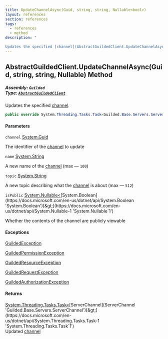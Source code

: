 ```yaml
---
title: UpdateChannelAsync(Guid, string, string, Nullable<bool>)
layout: references
section: references
tags:
  - references
  - method
description: "

Updates the specified [channel](AbstractGuildedClient.UpdateChannelAsync(Guid,string,string,Nullable_bool_)#Guilded.AbstractGuildedClient.UpdateChannelAsync(Guid,string,string,System.Nullable_bool_).channel 'Guilded.AbstractGuildedClient.UpdateChannelAsync(Guid, string, string, System.Nullable<bool>).channel')."
---
```


## AbstractGuildedClient.UpdateChannelAsync(Guid, string, string, Nullable<bool>) Method
##### **Assembly:** `Guilded`<br/>**Type:** [`AbstractGuildedClient`](AbstractGuildedClient 'Guilded.AbstractGuildedClient')

Updates the specified [channel](AbstractGuildedClient.UpdateChannelAsync(Guid,string,string,Nullable_bool_)#Guilded.AbstractGuildedClient.UpdateChannelAsync(Guid,string,string,System.Nullable_bool_).channel 'Guilded.AbstractGuildedClient.UpdateChannelAsync(Guid, string, string, System.Nullable<bool>).channel').

```csharp
public override System.Threading.Tasks.Task<Guilded.Base.Servers.ServerChannel> UpdateChannelAsync(Guid channel, string? name=null, string? topic=null, System.Nullable<bool> isPublic=null);
```
#### Parameters

<a name='Guilded.AbstractGuildedClient.UpdateChannelAsync(Guid,string,string,System.Nullable_bool_).channel'></a>

`channel` [System.Guid](https://docs.microsoft.com/en-us/dotnet/api/System.Guid 'System.Guid')

The identifier of the [channel](ServerChannel 'Guilded.Base.Servers.ServerChannel') to update

<a name='Guilded.AbstractGuildedClient.UpdateChannelAsync(Guid,string,string,System.Nullable_bool_).name'></a>

`name` [System.String](https://docs.microsoft.com/en-us/dotnet/api/System.String 'System.String')

A new name of the [channel](ServerChannel 'Guilded.Base.Servers.ServerChannel') (max — `100`)

<a name='Guilded.AbstractGuildedClient.UpdateChannelAsync(Guid,string,string,System.Nullable_bool_).topic'></a>

`topic` [System.String](https://docs.microsoft.com/en-us/dotnet/api/System.String 'System.String')

A new topic describing what the [channel](ServerChannel 'Guilded.Base.Servers.ServerChannel') is about (max — `512`)

<a name='Guilded.AbstractGuildedClient.UpdateChannelAsync(Guid,string,string,System.Nullable_bool_).isPublic'></a>

`isPublic` [System.Nullable&lt;](https://docs.microsoft.com/en-us/dotnet/api/System.Nullable-1 'System.Nullable`1')[System.Boolean](https://docs.microsoft.com/en-us/dotnet/api/System.Boolean 'System.Boolean')[&gt;](https://docs.microsoft.com/en-us/dotnet/api/System.Nullable-1 'System.Nullable`1')

Whether the contents of the channel are publicly viewable

#### Exceptions

[GuildedException](GuildedException 'Guilded.Base.GuildedException')

[GuildedPermissionException](GuildedPermissionException 'Guilded.Base.GuildedPermissionException')

[GuildedResourceException](GuildedResourceException 'Guilded.Base.GuildedResourceException')

[GuildedRequestException](GuildedRequestException 'Guilded.Base.GuildedRequestException')

[GuildedAuthorizationException](GuildedAuthorizationException 'Guilded.Base.GuildedAuthorizationException')

#### Returns
[System.Threading.Tasks.Task&lt;](https://docs.microsoft.com/en-us/dotnet/api/System.Threading.Tasks.Task-1 'System.Threading.Tasks.Task`1')[ServerChannel](ServerChannel 'Guilded.Base.Servers.ServerChannel')[&gt;](https://docs.microsoft.com/en-us/dotnet/api/System.Threading.Tasks.Task-1 'System.Threading.Tasks.Task`1')  
Updated [channel](AbstractGuildedClient.UpdateChannelAsync(Guid,string,string,Nullable_bool_)#Guilded.AbstractGuildedClient.UpdateChannelAsync(Guid,string,string,System.Nullable_bool_).channel 'Guilded.AbstractGuildedClient.UpdateChannelAsync(Guid, string, string, System.Nullable<bool>).channel')
